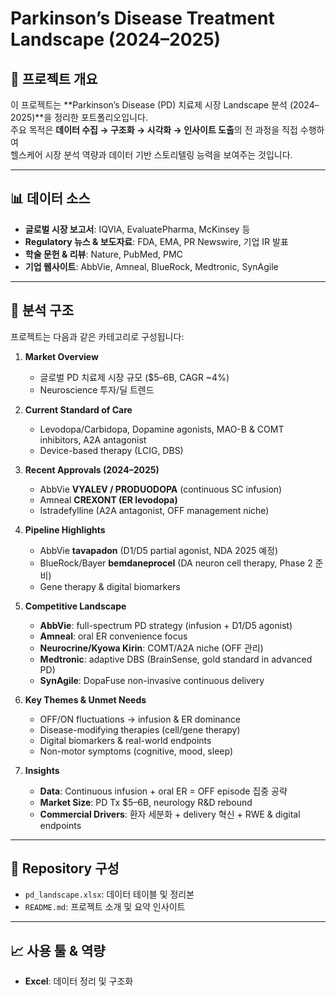 # Parkinson’s Disease Treatment Landscape (2024–2025)

## 📌 프로젝트 개요
이 프로젝트는 **Parkinson’s Disease (PD) 치료제 시장 Landscape 분석 (2024–2025)**을 정리한 포트폴리오입니다.  
주요 목적은 **데이터 수집 → 구조화 → 시각화 → 인사이트 도출**의 전 과정을 직접 수행하여  
헬스케어 시장 분석 역량과 데이터 기반 스토리텔링 능력을 보여주는 것입니다.  

---

## 📊 데이터 소스
- **글로벌 시장 보고서**: IQVIA, EvaluatePharma, McKinsey 등
- **Regulatory 뉴스 & 보도자료**: FDA, EMA, PR Newswire, 기업 IR 발표
- **학술 문헌 & 리뷰**: Nature, PubMed, PMC
- **기업 웹사이트**: AbbVie, Amneal, BlueRock, Medtronic, SynAgile

---

## 📑 분석 구조
프로젝트는 다음과 같은 카테고리로 구성됩니다:

1. **Market Overview**
   - 글로벌 PD 치료제 시장 규모 ($5–6B, CAGR ~4%)  
   - Neuroscience 투자/딜 트렌드  

2. **Current Standard of Care**
   - Levodopa/Carbidopa, Dopamine agonists, MAO-B & COMT inhibitors, A2A antagonist  
   - Device-based therapy (LCIG, DBS)

3. **Recent Approvals (2024–2025)**
   - AbbVie **VYALEV / PRODUODOPA** (continuous SC infusion)  
   - Amneal **CREXONT (ER levodopa)**  
   - Istradefylline (A2A antagonist, OFF management niche)  

4. **Pipeline Highlights**
   - AbbVie **tavapadon** (D1/D5 partial agonist, NDA 2025 예정)  
   - BlueRock/Bayer **bemdaneprocel** (DA neuron cell therapy, Phase 2 준비)  
   - Gene therapy & digital biomarkers  

5. **Competitive Landscape**
   - **AbbVie**: full-spectrum PD strategy (infusion + D1/D5 agonist)  
   - **Amneal**: oral ER convenience focus  
   - **Neurocrine/Kyowa Kirin**: COMT/A2A niche (OFF 관리)  
   - **Medtronic**: adaptive DBS (BrainSense, gold standard in advanced PD)  
   - **SynAgile**: DopaFuse non-invasive continuous delivery  

6. **Key Themes & Unmet Needs**
   - OFF/ON fluctuations → infusion & ER dominance  
   - Disease-modifying therapies (cell/gene therapy)  
   - Digital biomarkers & real-world endpoints  
   - Non-motor symptoms (cognitive, mood, sleep)  

7. **Insights**
   - **Data**: Continuous infusion + oral ER = OFF episode 집중 공략  
   - **Market Size**: PD Tx $5–6B, neurology R&D rebound  
   - **Commercial Drivers**: 환자 세분화 + delivery 혁신 + RWE & digital endpoints  

---

## 📂 Repository 구성
- `pd_landscape.xlsx`: 데이터 테이블 및 정리본
- `README.md`: 프로젝트 소개 및 요약 인사이트

---

## 📈 사용 툴 & 역량
- **Excel**: 데이터 정리 및 구조화
